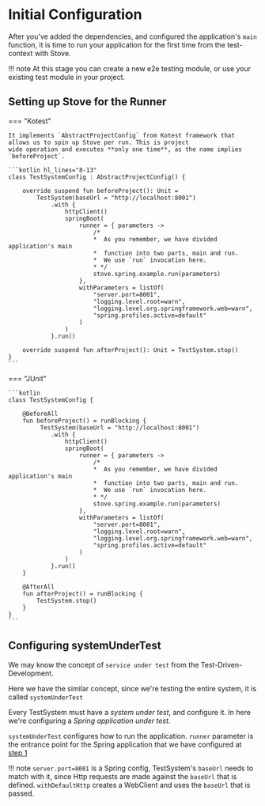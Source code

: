 # Initial Configuration

After you've added the dependencies, and configured the application's `main` function,
it is time to run your application for the first time from the test-context with Stove.

!!! note
    At this stage you can create a new e2e testing module, or use your existing test module in your project.

## Setting up Stove for the Runner

=== "Kotest"

    It implements `AbstractProjectConfig` from Kotest framework that allows us to spin up Stove per run. This is project
    wide operation and executes **only one time**, as the name implies `beforeProject`.
    
    ```kotlin hl_lines="8-13"
    class TestSystemConfig : AbstractProjectConfig() {
    
        override suspend fun beforeProject(): Unit = 
            TestSystem(baseUrl = "http://localhost:8001")
                .with {
                    httpClient()
                    springBoot(
                        runner = { parameters ->
                            /* 
                            *  As you remember, we have divided application's main 
                            *  function into two parts, main and run. 
                            *  We use `run` invocation here.
                            * */
                            stove.spring.example.run(parameters)
                        },
                        withParameters = listOf(
                            "server.port=8001",
                            "logging.level.root=warn",
                            "logging.level.org.springframework.web=warn",
                            "spring.profiles.active=default"
                        )
                    )
                }.run()
    
        override suspend fun afterProject(): Unit = TestSystem.stop()
    }
    ```

=== "JUnit"

    ```kotlin
    class TestSystemConfig {
    
        @BeforeAll
        fun beforeProject() = runBlocking {
             TestSystem(baseUrl = "http://localhost:8001")
                .with {
                    httpClient()
                    springBoot(
                        runner = { parameters ->
                            /* 
                            *  As you remember, we have divided application's main 
                            *  function into two parts, main and run. 
                            *  We use `run` invocation here.
                            * */
                            stove.spring.example.run(parameters)
                        },
                        withParameters = listOf(
                            "server.port=8001",
                            "logging.level.root=warn",
                            "logging.level.org.springframework.web=warn",
                            "spring.profiles.active=default"
                        )
                    )
                }.run()
        }
    
        @AfterAll
        fun afterProject() = runBlocking {
            TestSystem.stop()
        }
    }
    ```

## Configuring systemUnderTest

We may know the concept of `service under test` from the Test-Driven-Development.

Here we have the similar concept, since we're testing the entire system, it is called `systemUnderTest`

Every TestSystem must have a _system under test_, and configure it.
In here we're configuring a _Spring application under test_.

`systemUnderTest` configures how to run the application. `runner` parameter is the entrance point for the Spring
application
that we have configured at [step 1](0001-tuning-app.md#tuning-the-applications-entry-point)

!!! note
    `server.port=8001` is a Spring config, TestSystem's `baseUrl` needs to match with it, since Http requests are made
    against the `baseUrl` that is defined. `withDefaultHttp` creates a WebClient and uses the `baseUrl` that is passed.
